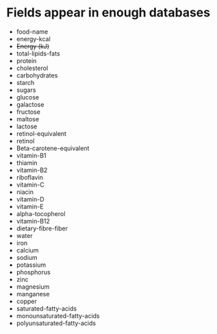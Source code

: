 # Fields appear in enough databases

- food-name
- energy-kcal
- ~~Energy (kJ)~~
- total-lipids-fats
- protein
- cholesterol
- carbohydrates
- starch  
- sugars
- glucose
- galactose
- fructose
- maltose
- lactose
- retinol-equivalent
- retinol   
- Beta-carotene-equivalent
- vitamin-B1
- thiamin
- vitamin-B2
- riboflavin
- vitamin-C
- niacin
- vitamin-D
- vitamin-E
- alpha-tocopherol
- vitamin-B12
- dietary-fibre-fiber
- water
- iron  
- calcium
- sodium
- potassium
- phosphorus  
- zinc  
- magnesium
- manganese
- copper  
- saturated-fatty-acids
- monounsaturated-fatty-acids
- polyunsaturated-fatty-acids
